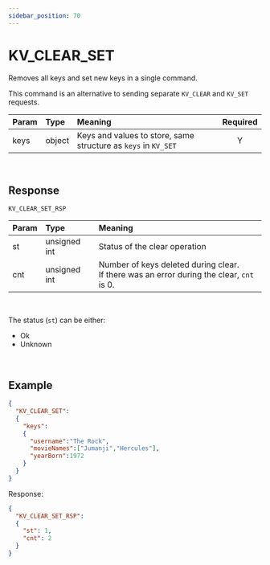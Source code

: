 ```yaml
---
sidebar_position: 70
---
```


# KV_CLEAR_SET
Removes all keys and set new keys in a single command.

This command is an alternative to sending separate `KV_CLEAR` and `KV_SET` requests.


|Param|Type|Meaning|Required|
|:---|:---|:---|:---:|
|keys|object|Keys and values to store, same structure as `keys` in `KV_SET`|Y|

<br/>

## Response

`KV_CLEAR_SET_RSP`


|Param|Type|Meaning|
|:---|:---|:---|
|st|unsigned int|Status of the clear operation|
|cnt|unsigned int|Number of keys deleted during clear. <br/>If there was an error during the clear, `cnt` is 0.|

<br/>

The status (`st`) can be either:

- Ok
- Unknown


<br/>

## Example

```json title="Clear and set new keys"
{
  "KV_CLEAR_SET":
  {
    "keys":
    {
      "username":"The Rock",
      "movieNames":["Jumanji","Hercules"],
      "yearBorn":1972
    }
  }
}
```

Response:

```json title="Response includes status for each key set"
{
  "KV_CLEAR_SET_RSP":
  {
    "st": 1,
    "cnt": 2
  }
}
```
